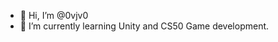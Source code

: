 - 👋 Hi, I’m @0vjv0
- 🌱 I’m currently learning Unity and CS50 Game development.

<!---
0vjv0/0vjv0 is a ✨ special ✨ repository because its `README.md` (this file) appears on your GitHub profile.
You can click the Preview link to take a look at your changes.
--->
